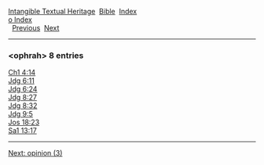 [Intangible Textual Heritage](../../index)  [Bible](../index) 
[Index](index)   
[o Index](_o_)  
  [Previous](c08050)  [Next](c08052) 

------------------------------------------------------------------------

### &lt;ophrah&gt; 8 entries

[Ch1 4:14](../kjv/ch1004.htm#014)  
[Jdg 6:11](../kjv/jdg006.htm#011)  
[Jdg 6:24](../kjv/jdg006.htm#024)  
[Jdg 8:27](../kjv/jdg008.htm#027)  
[Jdg 8:32](../kjv/jdg008.htm#032)  
[Jdg 9:5](../kjv/jdg009.htm#005)  
[Jos 18:23](../kjv/jos018.htm#023)  
[Sa1 13:17](../kjv/sa1013.htm#017)  

------------------------------------------------------------------------

[Next: opinion (3)](c08052)
